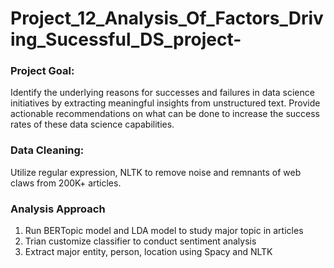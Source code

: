 # Project_12_Analysis_Of_Factors_Driving_Sucessful_DS_project-

### Project Goal:
Identify the underlying reasons for successes and failures in data science initiatives by extracting meaningful insights from unstructured text. Provide actionable recommendations on what can be done to increase the success rates of these data science capabilities.

### Data Cleaning:
Utilize regular expression, NLTK to remove noise and remnants of web claws from 200K+ articles.

### Analysis Approach
1. Run BERTopic model and LDA model to study major topic in articles
2. Trian customize classifier to conduct sentiment analysis 
3. Extract major entity, person, location using Spacy and NLTK
